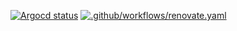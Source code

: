 [![Argocd status][1]][2] [![.github/workflows/renovate.yaml](https://github.com/hnatekmarorg/kubernetes/actions/workflows/renovate.yaml/badge.svg)](https://github.com/hnatekmarorg/kubernetes/actions/workflows/renovate.yaml)

[1]:  https://argocd.hnatekmar.xyz/api/badge?name=coreapps
[2]:  https://argocd.hnatekmar.xyz/applications/argocd/coreapps?view=tree&resource= "Redirect to app"

